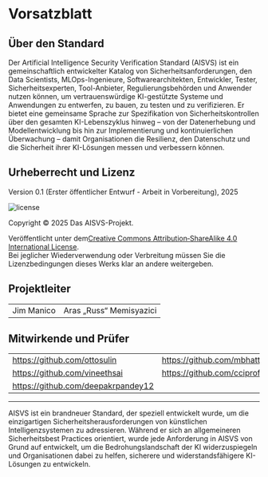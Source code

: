 # Vorsatzblatt

## Über den Standard

Der Artificial Intelligence Security Verification Standard (AISVS) ist ein gemeinschaftlich entwickelter Katalog von Sicherheitsanforderungen, den Data Scientists, MLOps-Ingenieure, Softwarearchitekten, Entwickler, Tester, Sicherheitsexperten, Tool-Anbieter, Regulierungsbehörden und Anwender nutzen können, um vertrauenswürdige KI-gestützte Systeme und Anwendungen zu entwerfen, zu bauen, zu testen und zu verifizieren. Er bietet eine gemeinsame Sprache zur Spezifikation von Sicherheitskontrollen über den gesamten KI-Lebenszyklus hinweg – von der Datenerhebung und Modellentwicklung bis hin zur Implementierung und kontinuierlichen Überwachung – damit Organisationen die Resilienz, den Datenschutz und die Sicherheit ihrer KI-Lösungen messen und verbessern können.

## Urheberrecht und Lizenz

Version 0.1 (Erster öffentlicher Entwurf - Arbeit in Vorbereitung), 2025  

![license](../images/license.png)

Copyright © 2025 Das AISVS-Projekt.  

Veröffentlicht unter dem[Creative Commons Attribution‑ShareAlike 4.0 International License](https://creativecommons.org/licenses/by-sa/4.0/).  
Bei jeglicher Wiederverwendung oder Verbreitung müssen Sie die Lizenzbedingungen dieses Werks klar an andere weitergeben.

## Projektleiter

|            |                         |
| ---------- | ----------------------- |
| Jim Manico | Aras „Russ“ Memisyazici |

## Mitwirkende und Prüfer

|                                    |                             |
| ---------------------------------- | --------------------------- |
| https://github.com/ottosulin       | https://github.com/mbhatt1  |
| https://github.com/vineethsai      | https://github.com/cciprofm |
| https://github.com/deepakrpandey12 |                             |

---

AISVS ist ein brandneuer Standard, der speziell entwickelt wurde, um die einzigartigen Sicherheitsherausforderungen von künstlichen Intelligenzsystemen zu adressieren. Während er sich an allgemeineren Sicherheitsbest Practices orientiert, wurde jede Anforderung in AISVS von Grund auf entwickelt, um die Bedrohungslandschaft der KI widerzuspiegeln und Organisationen dabei zu helfen, sicherere und widerstandsfähigere KI-Lösungen zu entwickeln.


